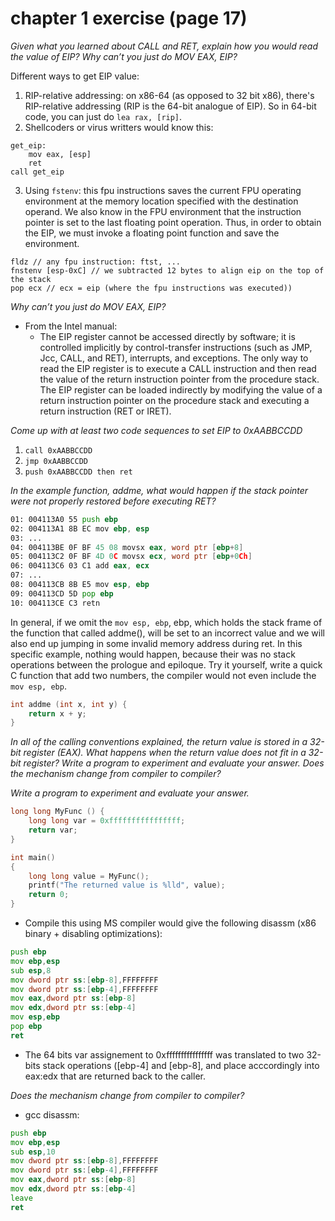 # chapter 1 exercise (page 17)

_Given what you learned about CALL and RET, explain how you would read the value of EIP? Why can’t you just do MOV EAX, EIP?_

Different ways to get EIP value:
1. RIP-relative addressing: on x86-64 (as opposed to 32 bit x86), there's RIP-relative addressing (RIP is the 64-bit analogue of EIP). So in 64-bit code, you can just do `lea rax, [rip]`.
2. Shellcoders or virus writters would know this:
```
get_eip: 
    mov eax, [esp] 
    ret
call get_eip
```
3. Using `fstenv`: this fpu instructions saves the current FPU operating environment at the memory location specified with the destination operand. We also know in the FPU environment that the instruction pointer is set to the last floating point operation. Thus, in order to obtain the EIP, we must invoke a floating point function and save the environment.
```
fldz // any fpu instruction: ftst, ...
fnstenv [esp-0xC] // we subtracted 12 bytes to align eip on the top of the stack
pop ecx // ecx = eip (where the fpu instructions was executed))
```

_Why can’t you just do MOV EAX, EIP?_

- From the Intel manual:
    - The EIP register cannot be accessed directly by software; it is controlled implicitly by control-transfer instructions (such as JMP, Jcc, CALL, and RET), interrupts, and exceptions. The only way to read the EIP register is to execute a CALL instruction and then read the value of the return instruction pointer from the procedure stack. The EIP register can be loaded indirectly by modifying the value of a return instruction pointer on the procedure stack and executing a return instruction (RET or IRET).

_Come up with at least two code sequences to set EIP to 0xAABBCCDD_

1. `call 0xAABBCCDD`
2. `jmp 0xAABBCCDD`
3. `push 0xAABBCCDD then ret`

_In the example function, addme, what would happen if the stack pointer were not properly restored before executing RET?_

```asm
01: 004113A0 55 push ebp
02: 004113A1 8B EC mov ebp, esp
03: ...
04: 004113BE 0F BF 45 08 movsx eax, word ptr [ebp+8]
05: 004113C2 0F BF 4D 0C movsx ecx, word ptr [ebp+0Ch]
06: 004113C6 03 C1 add eax, ecx
07: ...
08: 004113CB 8B E5 mov esp, ebp
09: 004113CD 5D pop ebp
10: 004113CE C3 retn
```

In general, if we omit the `mov esp, ebp`, ebp, which holds the stack frame of the function that called addme(), will be set to an incorrect value and we will also end up jumping in some invalid memory address during ret. In this specific example, nothing would happen, because their was no stack operations between the prologue and epiloque. Try it yourself, write a quick C function that add two numbers, the compiler would not even include the `mov esp, ebp`.

```c
int addme (int x, int y) {
	return x + y;
}
```

_In all of the calling conventions explained, the return value is stored in a 32-bit register (EAX). What happens when the return value does not fit in a 32-bit register? Write a program to experiment and evaluate your answer. Does the mechanism change from compiler to compiler?_

_Write a program to experiment and evaluate your answer._

```c
long long MyFunc () {
	long long var = 0xffffffffffffffff;
	return var;
}

int main()
{
	long long value = MyFunc();
	printf("The returned value is %lld", value);
	return 0;
}
```

- Compile this using MS compiler would give the following disassm (x86 binary + disabling optimizations):

```asm
push ebp
mov ebp,esp
sub esp,8
mov dword ptr ss:[ebp-8],FFFFFFFF
mov dword ptr ss:[ebp-4],FFFFFFFF
mov eax,dword ptr ss:[ebp-8]
mov edx,dword ptr ss:[ebp-4]
mov esp,ebp
pop ebp
ret 
```

- The 64 bits var assignement to 0xffffffffffffffff was translated to two 32-bits stack operations ([ebp-4] and [ebp-8], and place acccordingly into eax:edx that are returned back to the caller.

_Does the mechanism change from compiler to compiler?_

- gcc disassm:

```asm
push ebp
mov ebp,esp
sub esp,10
mov dword ptr ss:[ebp-8],FFFFFFFF
mov dword ptr ss:[ebp-4],FFFFFFFF
mov eax,dword ptr ss:[ebp-8]
mov edx,dword ptr ss:[ebp-4]
leave 
ret 
```